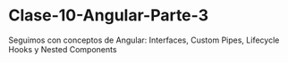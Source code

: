 # Clase-10-Angular-Parte-3
Seguimos con conceptos de Angular: Interfaces, Custom Pipes, Lifecycle Hooks y Nested Components
